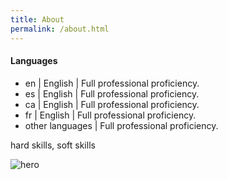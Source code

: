 ```yaml
---
title: About
permalink: /about.html
---
```


<div class="about">

<div>
  <h4>Languages</h4>

  <ul>
    <li>en | English | <span class="black-75">Full professional proficiency.</span></li>
    <li>es | English | <span class="black-75">Full professional proficiency.</span></li>
    <li>ca | English | <span class="black-75">Full professional proficiency.</span></li>
    <li>fr | English | <span class="black-75">Full professional proficiency.</span></li>
    <li>other languages | <span class="black-75">Full professional proficiency.</span></li>
  </ul>


  <p>hard skills, soft skills</p>

</div>



<div>
  <img src="/images/hero.png" alt="hero" />
</div>
</div>